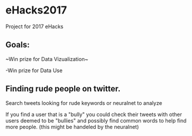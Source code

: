 # eHacks2017
Project for 2017 eHacks

## Goals:

~Win prize for Data Vizualization~

-Win prize for Data Use

## Finding rude people on twitter. 

Search tweets looking for rude keywords or neuralnet to analyze 

If you find a user that is a "bully" you could check their tweets with other users deemed to be "bullies" and possibly find common words to help find more people. (this might be handeled by the neuralnet)

